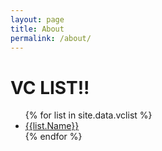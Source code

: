 ```yaml
---
layout: page
title: About
permalink: /about/
---
```


<h1>VC LIST!!</h1>

<ul>
{% for list in site.data.vclist %}
  <li><a href="{{ list.Name | datapage_url: 'vclist' }}">{{list.Name}}</a></li>
{% endfor %}
</ul>
